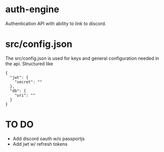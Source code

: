 # auth-engine
Authentication API with ability to link to discord. 

# src/config.json
The src/config.json is used for keys and general configuration needed in the api.
Structured like
```
{
  "jwt": {
    "secret": ""
  },
  "db": {
    "uri": ""
  }
}
```

# TO DO
- Add discord oauth w/o passportjs
- Add jwt w/ refresh tokens